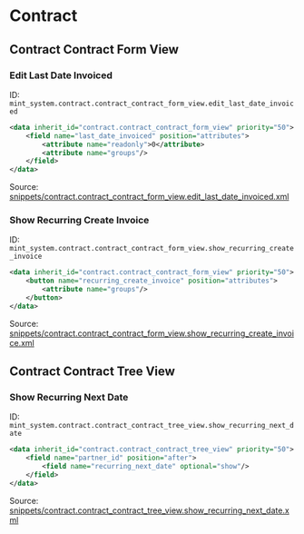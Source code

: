 # Contract

## Contract Contract Form View

### Edit Last Date Invoiced

ID: `mint_system.contract.contract_contract_form_view.edit_last_date_invoiced`

```xml
<data inherit_id="contract.contract_contract_form_view" priority="50">
    <field name="last_date_invoiced" position="attributes">
        <attribute name="readonly">0</attribute>
        <attribute name="groups"/>
    </field>
</data>

```

Source: [snippets/contract.contract_contract_form_view.edit_last_date_invoiced.xml](https://github.com/Mint-System/Odoo-Build/tree/main/snippets/contract.contract_contract_form_view.edit_last_date_invoiced.xml)

### Show Recurring Create Invoice

ID: `mint_system.contract.contract_contract_form_view.show_recurring_create_invoice`

```xml
<data inherit_id="contract.contract_contract_form_view" priority="50">
    <button name="recurring_create_invoice" position="attributes">
        <attribute name="groups"/>
    </button>
</data>

```

Source: [snippets/contract.contract_contract_form_view.show_recurring_create_invoice.xml](https://github.com/Mint-System/Odoo-Build/tree/main/snippets/contract.contract_contract_form_view.show_recurring_create_invoice.xml)

## Contract Contract Tree View

### Show Recurring Next Date

ID: `mint_system.contract.contract_contract_tree_view.show_recurring_next_date`

```xml
<data inherit_id="contract.contract_contract_tree_view" priority="50">
    <field name="partner_id" position="after">
        <field name="recurring_next_date" optional="show"/>
    </field>
</data>

```

Source: [snippets/contract.contract_contract_tree_view.show_recurring_next_date.xml](https://github.com/Mint-System/Odoo-Build/tree/main/snippets/contract.contract_contract_tree_view.show_recurring_next_date.xml)
